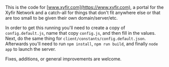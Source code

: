 This is the code for [www.xyfir.com](https://www.xyfir.com), a portal for the Xyfir Network and a catch-all for things that don't fit anywhere else or that are too small to be given their own domain/server/etc.

In order to get this running you'll need to create a copy of `config.default.js`, name that copy `config.js`, and then fill in the values. Next, do the same thing for `client/constants/config.default.json`. Afterwards you'll need to run `npm install`, `npm run build`, and finally `node app` to launch the server.

Fixes, additions, or general improvements are welcome.